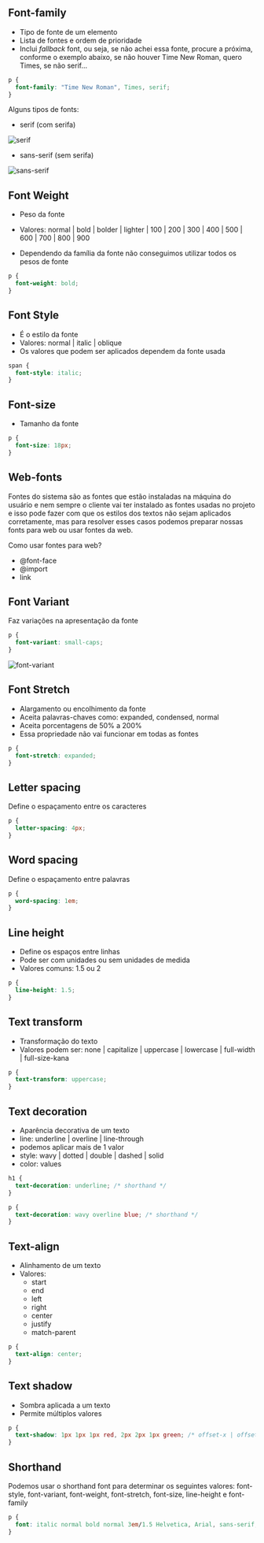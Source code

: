 ## Font-family

- Tipo de fonte de um elemento
- Lista de fontes e ordem de prioridade
- Inclui _fallback_ font, ou seja, se não achei essa fonte, procure a próxima, conforme o exemplo abaixo, se não houver Time New Roman, quero Times, se não serif...

```css
p {
  font-family: "Time New Roman", Times, serif;
}
```

Alguns tipos de fonts:

- serif (com serifa)

![serif](https://i.imgur.com/UB5xW6x.png "serif")

- sans-serif (sem serifa)

![sans-serif](https://i.imgur.com/OKTCOXQ.png "sans-serif")

## Font Weight

- Peso da fonte

- Valores: normal | bold | bolder | lighter | 100 | 200 | 300 | 400 | 500 | 600 | 700 | 800 | 900

- Dependendo da família da fonte não conseguimos utilizar todos os pesos de fonte

```css
p {
  font-weight: bold;
}
```

## Font Style

- É o estilo da fonte
- Valores: normal | italic | oblique
- Os valores que podem ser aplicados dependem da fonte usada

```css
span {
  font-style: italic;
}
```

## Font-size

- Tamanho da fonte

```css
p {
  font-size: 18px;
}
```

## Web-fonts

Fontes do sistema são as fontes que estão instaladas na máquina do usuário e nem sempre o cliente vai ter instalado as fontes usadas no projeto e isso pode fazer com que os estilos dos textos não sejam aplicados corretamente, mas para resolver esses casos podemos preparar nossas fonts para web ou usar fontes da web.

Como usar fontes para web?

- @font-face
- @import
- link

## Font Variant

Faz variações na apresentação da fonte

```css
p {
  font-variant: small-caps;
}
```

![font-variant](https://imgur.com/04Y4ElO "font-variant")

## Font Stretch

- Alargamento ou encolhimento da fonte
- Aceita palavras-chaves como: expanded, condensed, normal
- Aceita porcentagens de 50% a 200%
- Essa propriedade não vai funcionar em todas as fontes

```css
p {
  font-stretch: expanded;
}
```

## Letter spacing

Define o espaçamento entre os caracteres

```css
p {
  letter-spacing: 4px;
}
```

## Word spacing

Define o espaçamento entre palavras

```css
p {
  word-spacing: 1em;
}
```

## Line height

- Define os espaços entre linhas
- Pode ser com unidades ou sem unidades de medida
- Valores comuns: 1.5 ou 2

```css
p {
  line-height: 1.5;
}
```

## Text transform

- Transformação do texto
- Valores podem ser: none | capitalize | uppercase | lowercase | full-width | full-size-kana

```css
p {
  text-transform: uppercase;
}
```

## Text decoration

- Aparência decorativa de um texto
- line: underline | overline | line-through
- podemos aplicar mais de 1 valor
- style: wavy | dotted | double | dashed | solid
- color: <color> values

```css
h1 {
  text-decoration: underline; /* shorthand */
}

p {
  text-decoration: wavy overline blue; /* shorthand */
}
```

## Text-align

- Alinhamento de um texto
- Valores:
  - start
  - end
  - left
  - right
  - center
  - justify
  - match-parent

```css
p {
  text-align: center;
}
```

## Text shadow

- Sombra aplicada a um texto
- Permite múltiplos valores

```css
p {
  text-shadow: 1px 1px 1px red, 2px 2px 1px green; /* offset-x | offset-y | blur-radius | color */
}
```

## Shorthand

Podemos usar o shorthand font para determinar os seguintes valores: font-style, font-variant, font-weight, font-stretch, font-size, line-height e font-family

```css
p {
  font: italic normal bold normal 3em/1.5 Helvetica, Arial, sans-serif;
}
```
